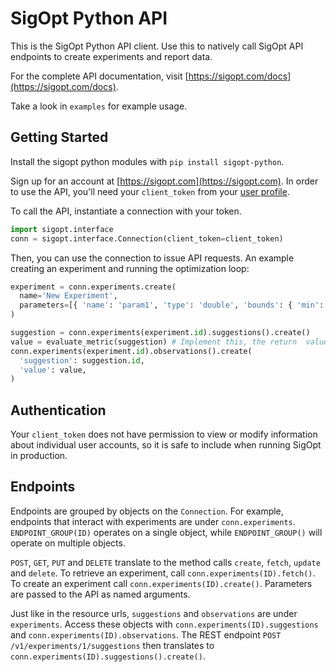 # SigOpt Python API

This is the SigOpt Python API client.
Use this to natively call SigOpt API endpoints to create experiments and report data.

For the complete API documentation, visit [https://sigopt.com/docs](https://sigopt.com/docs).

Take a look in `examples` for example usage.

## Getting Started

Install the sigopt python modules with `pip install sigopt-python`.

Sign up for an account at [https://sigopt.com](https://sigopt.com).
In order to use the API, you'll need your `client_token` from your [user profile](https://sigopt.com/user/profile).

To call the API, instantiate a connection with your token.

```python
import sigopt.interface
conn = sigopt.interface.Connection(client_token=client_token)
```
Then, you can use the connection to issue API requests. An example creating an experiment and running the
optimization loop:

```python
experiment = conn.experiments.create(
  name='New Experiment',
  parameters=[{ 'name': 'param1', 'type': 'double', 'bounds': { 'min': 0, 'max': 1.0 }}],
)

suggestion = conn.experiments(experiment.id).suggestions().create()
value = evaluate_metric(suggestion) # Implement this, the return  value should be a number
conn.experiments(experiment.id).observations().create(
  'suggestion': suggestion.id,
  'value': value,
)
```

## Authentication

Your `client_token` does not have permission to view or modify information about individual user accounts,
so it is safe to include when running SigOpt in production.

## Endpoints

Endpoints are grouped by objects on the `Connection`.
For example, endpoints that interact with experiments are under `conn.experiments`.
`ENDPOINT_GROUP(ID)` operates on a single object, while `ENDPOINT_GROUP()` will operate on multiple objects.

`POST`, `GET`, `PUT` and `DELETE` translate to the method calls `create`, `fetch`, `update` and `delete`.
To retrieve an experiment, call `conn.experiments(ID).fetch()`. To create an experiment call 
`conn.experiments(ID).create()`. Parameters are passed to the API as named arguments.

Just like in the resource urls, `suggestions` and `observations` are under `experiments`.
Access these objects with `conn.experiments(ID).suggestions` and `conn.experiments(ID).observations`.
The REST endpoint `POST /v1/experiments/1/suggestions` then translates to `conn.experiments(ID).suggestions().create()`.

